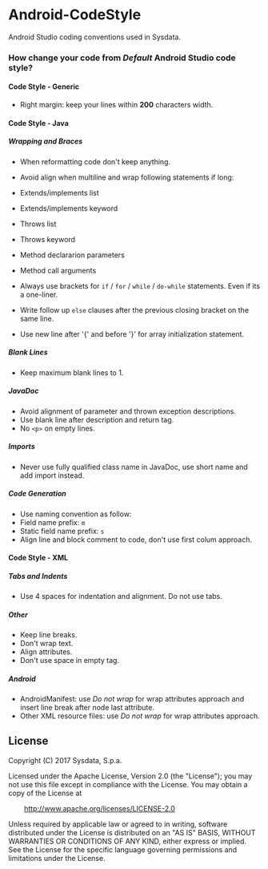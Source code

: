 # Android-CodeStyle
Android Studio coding conventions used in Sysdata.

### How change your code from *Default* Android Studio code style?

#### Code Style - Generic
- Right margin: keep your lines within **200** characters width.


#### Code Style - Java
##### Wrapping and Braces
- When reformatting code don't keep anything.
- Avoid align when multiline and wrap following statements if long:
 - Extends/implements list
 - Extends/implements keyword
 - Throws list
 - Throws keyword
 - Method declararion parameters
 - Method call arguments

- Always use brackets for `if` / `for` / `while` / `do-while` statements. Even if its a one-liner.
- Write follow up `else` clauses after the previous closing bracket on the same line.
- Use new line after '{' and before '}' for array initialization statement.

##### Blank Lines
- Keep maximum blank lines to 1.

##### JavaDoc
- Avoid alignment of parameter and thrown exception descriptions.
- Use blank line after description and return tag.
- No `<p>` on empty lines.

##### Imports
- Never use fully qualified class name in JavaDoc, use short name and add import instead.

##### Code Generation
- Use naming convention as follow:
 - Field name prefix: `m`
 - Static field name prefix: `s`
- Align line and block comment to code, don't use first colum approach.


#### Code Style - XML
##### Tabs and Indents
- Use 4 spaces for indentation and alignment. Do not use tabs.

##### Other
- Keep line breaks.
- Don't wrap text.
- Align attributes.
- Don't use space in empty tag.

##### Android
- AndroidManifest: use *Do not wrap* for wrap attributes approach and insert line break after node last attribute.
- Other XML resource files: use *Do not wrap* for wrap attributes approach.



## License

Copyright (C) 2017 Sysdata, S.p.a.

Licensed under the Apache License, Version 2.0 (the "License"); you may not use this file except in compliance with the License. You may obtain a copy of the License at

&nbsp;&nbsp;&nbsp;&nbsp;&nbsp;&nbsp;&nbsp;&nbsp;http://www.apache.org/licenses/LICENSE-2.0

Unless required by applicable law or agreed to in writing, software distributed under the License is distributed on an "AS IS" BASIS, WITHOUT WARRANTIES OR CONDITIONS OF ANY KIND, either express or implied. See the License for the specific language governing permissions and limitations under the License.